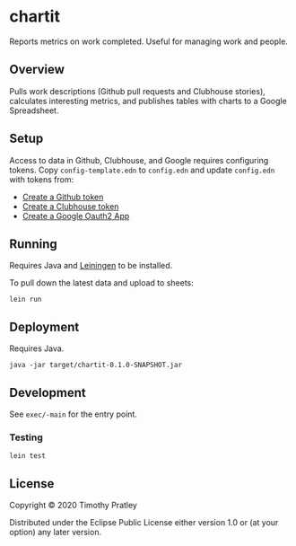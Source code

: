 # chartit

Reports metrics on work completed. Useful for managing work and people.


## Overview

Pulls work descriptions (Github pull requests and Clubhouse stories),
calculates interesting metrics,
and publishes tables with charts to a Google Spreadsheet.


## Setup

Access to data in Github, Clubhouse, and Google requires configuring tokens.
Copy `config-template.edn` to `config.edn` and update `config.edn` with tokens from:

* [Create a Github token](https://help.github.com/en/github/authenticating-to-github/creating-a-personal-access-token-for-the-command-line)
* [Create a Clubhouse token](https://help.clubhouse.io/hc/en-us/articles/205701199-Clubhouse-API-Tokens)
* [Create a Google Oauth2 App](https://support.google.com/googleapi/answer/6158849?hl=en&ref_topic=7013279)


## Running

Requires Java and [Leiningen](https://leiningen.org/) to be installed.

To pull down the latest data and upload to sheets:

    lein run


## Deployment

Requires Java.

    java -jar target/chartit-0.1.0-SNAPSHOT.jar


## Development

See `exec/-main` for the entry point.

### Testing

    lein test


## License

Copyright © 2020 Timothy Pratley

Distributed under the Eclipse Public License either version 1.0 or (at your option) any later version.
